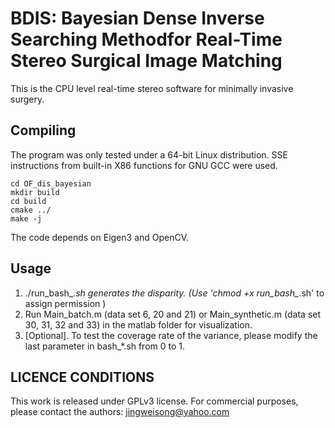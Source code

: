 # BDIS: Bayesian Dense Inverse Searching Methodfor Real-Time Stereo Surgical Image Matching #

This is the CPU level real-time stereo software for minimally invasive surgery.

 
  
## Compiling ##

The program was only tested under a 64-bit Linux distribution.
SSE instructions from built-in X86 functions for GNU GCC were used.


```
cd OF_dis_bayesian
mkdir build
cd build
cmake ../
make -j
```

The code depends on Eigen3 and OpenCV.
      

## Usage ##
1. ./run_bash_*.sh generates the disparity.   (Use 'chmod +x run_bash_*.sh' to assign permission )   
2. Run Main_batch.m (data set 6, 20 and 21) or Main_synthetic.m (data set 30, 31, 32 and 33) in the matlab folder for visualization.      
3. [Optional]. To test the coverage rate of the variance, please modify the last parameter in bash_*.sh from 0 to 1.       
      



## LICENCE CONDITIONS ##

This work is released under GPLv3 license. For commercial purposes, please contact the authors: jingweisong@yahoo.com











